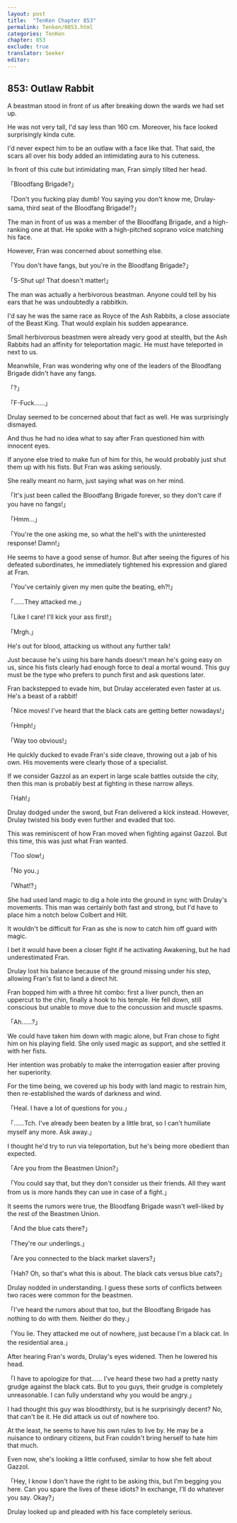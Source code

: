 ```yaml
---
layout: post
title:  "TenKen Chapter 853"
permalink: Tenken/0853.html
categories: TenKen
chapter: 853
exclude: true
translator: Seeker
editor: 
---
```

<h2>853: Outlaw Rabbit</h2>

 A beastman stood in front of us after breaking down the wards we had set up.

 He was not very tall, I'd say less than 160 cm. Moreover, his face looked surprisingly kinda cute.

 I'd never expect him to be an outlaw with a face like that. That said, the scars all over his body added an intimidating aura to his cuteness.

 In front of this cute but intimidating man, Fran simply tilted her head.

「Bloodfang Brigade?」

「Don't you fucking play dumb! You saying you don't know me, Drulay-sama, third seat of the Bloodfang Brigade!?」

 The man in front of us was a member of the Bloodfang Brigade, and a high-ranking one at that. He spoke with a high-pitched soprano voice matching his face.

 However, Fran was concerned about something else.

「You don't have fangs, but you're in the Bloodfang Brigade?」

「S-Shut up! That doesn't matter!」

 The man was actually a herbivorous beastman. Anyone could tell by his ears that he was undoubtedly a rabbitkin.

 I'd say he was the same race as Royce of the Ash Rabbits, a close associate of the Beast King. That would explain his sudden appearance.

 Small herbivorous beastmen were already very good at stealth, but the Ash Rabbits had an affinity for teleportation magic. He must have teleported in next to us.

 Meanwhile, Fran was wondering why one of the leaders of the Bloodfang Brigade didn't have any fangs.

「?」

「F-Fuck……」

 Drulay seemed to be concerned about that fact as well. He was surprisingly dismayed.

 And thus he had no idea what to say after Fran questioned him with innocent eyes.

 If anyone else tried to make fun of him for this, he would probably just shut them up with his fists. But Fran was asking seriously.

 She really meant no harm, just saying what was on her mind.

「It's just been called the Bloodfang Brigade forever, so they don't care if you have no fangs!」

「Hmm…」

「You're the one asking me, so what the hell's with the uninterested response! Damn!」

 He seems to have a good sense of humor. But after seeing the figures of his defeated subordinates, he immediately tightened his expression and glared at Fran.

「You've certainly given my men quite the beating, eh?!」

「……They attacked me.」

「Like I care! I'll kick your ass first!」

「Mrgh.」

 He's out for blood, attacking us without any further talk!

 Just because he's using his bare hands doesn't mean he's going easy on us, since his fists clearly had enough force to deal a mortal wound. This guy must be the type who prefers to punch first and ask questions later.

 Fran backstepped to evade him, but Drulay accelerated even faster at us. He's a beast of a rabbit!

「Nice moves! I've heard that the black cats are getting better nowadays!」

「Hmph!」

「Way too obvious!」

 He quickly ducked to evade Fran's side cleave, throwing out a jab of his own. His movements were clearly those of a specialist.

 If we consider Gazzol as an expert in large scale battles outside the city, then this man is probably best at fighting in these narrow alleys.

「Hah!」

 Drulay dodged under the sword, but Fran delivered a kick instead. However, Drulay twisted his body even further and evaded that too.

 This was reminiscent of how Fran moved when fighting against Gazzol. But this time, this was just what Fran wanted.

「Too slow!」

「No you.」

「What!?」

 She had used land magic to dig a hole into the ground in sync with Drulay's movements. This man was certainly both fast and strong, but I'd have to place him a notch below Colbert and Hilt.

 It wouldn't be difficult for Fran as she is now to catch him off guard with magic.

 I bet it would have been a closer fight if he activating Awakening, but he had underestimated Fran.

 Drulay lost his balance because of the ground missing under his step, allowing Fran's fist to land a direct hit.

 Fran bopped him with a three hit combo: first a liver punch, then an uppercut to the chin, finally a hook to his temple. He fell down, still conscious but unable to move due to the concussion and muscle spasms.

「Ah……?」

 We could have taken him down with magic alone, but Fran chose to fight him on his playing field. She only used magic as support, and she settled it with her fists.

 Her intention was probably to make the interrogation easier after proving her superiority.

 For the time being, we covered up his body with land magic to restrain him, then re-established the wards of darkness and wind.

「Heal. I have a lot of questions for you.」

「……Tch. I've already been beaten by a little brat, so I can't humiliate myself any more. Ask away.」

 I thought he'd try to run via teleportation, but he's being more obedient than expected.

「Are you from the Beastmen Union?」

「You could say that, but they don't consider us their friends. All they want from us is more hands they can use in case of a fight.」

 It seems the rumors were true, the Bloodfang Brigade wasn't well-liked by the rest of the Beastmen Union.

「And the blue cats there?」

「They're our underlings.」

「Are you connected to the black market slavers?」

「Hah? Oh, so that's what this is about. The black cats versus blue cats?」

 Drulay nodded in understanding. I guess these sorts of conflicts between two races were common for the beastmen.

「I've heard the rumors about that too, but the Bloodfang Brigade has nothing to do with them. Neither do they.」

「You lie. They attacked me out of nowhere, just because I'm a black cat. In the residential area.」

 After hearing Fran's words, Drulay's eyes widened. Then he lowered his head.

「I have to apologize for that…… I've heard these two had a pretty nasty grudge against the black cats. But to you guys, their grudge is completely unreasonable. I can fully understand why you would be angry.」

 I had thought this guy was bloodthirsty, but is he surprisingly decent? No, that can't be it. He did attack us out of nowhere too.

 At the least, he seems to have his own rules to live by. He may be a nuisance to ordinary citizens, but Fran couldn't bring herself to hate him that much.

 Even now, she's looking a little confused, similar to how she felt about Gazzol.

「Hey, I know I don't have the right to be asking this, but I'm begging you here. Can you spare the lives of these idiots? In exchange, I'll do whatever you say. Okay?」

 Drulay looked up and pleaded with his face completely serious.



